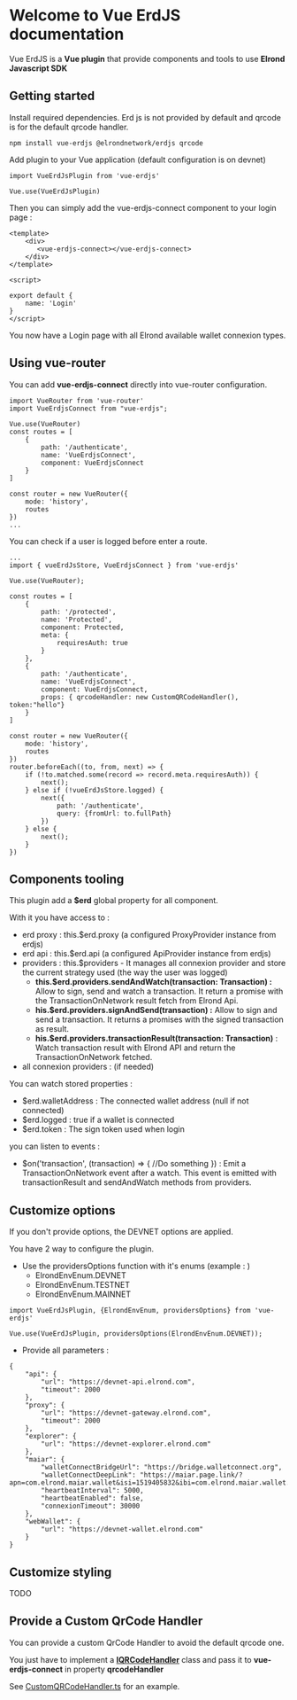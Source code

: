 # Welcome to Vue ErdJS documentation

Vue ErdJS is a **Vue plugin** that provide components and tools to use **Elrond Javascript SDK**

## Getting started

Install required dependencies.
Erd js is not provided by default and qrcode is for the default qrcode handler.
```
npm install vue-erdjs @elrondnetwork/erdjs qrcode
```

Add plugin to your Vue application (default configuration is on devnet)
```
import VueErdJsPlugin from 'vue-erdjs'

Vue.use(VueErdJsPlugin)
```

Then you can simply add the vue-erdjs-connect component to your login page :
```
<template>
    <div>
       <vue-erdjs-connect></vue-erdjs-connect>
    </div>
</template>

<script>

export default {
    name: 'Login'
}
</script>
```
You now have a Login page with all Elrond available wallet connexion types.

## Using vue-router

You can add **vue-erdjs-connect** directly into vue-router configuration.
```
import VueRouter from 'vue-router'
import VueErdjsConnect from "vue-erdjs";

Vue.use(VueRouter)
const routes = [
    {
        path: '/authenticate',
        name: 'VueErdjsConnect',
        component: VueErdjsConnect
    }
]

const router = new VueRouter({
    mode: 'history',
    routes
})
...
```

You can check if a user is logged before enter a route.
```
...
import { vueErdJsStore, VueErdjsConnect } from 'vue-erdjs'

Vue.use(VueRouter);

const routes = [
    {
        path: '/protected',
        name: 'Protected',
        component: Protected,
        meta: {
            requiresAuth: true
        }
    },
    {
        path: '/authenticate',
        name: 'VueErdjsConnect',
        component: VueErdjsConnect,
        props: { qrcodeHandler: new CustomQRCodeHandler(), token:"hello"}
    }
]

const router = new VueRouter({
    mode: 'history',
    routes
})
router.beforeEach((to, from, next) => {
    if (!to.matched.some(record => record.meta.requiresAuth)) {
        next();
    } else if (!vueErdJsStore.logged) {
        next({
            path: '/authenticate',
            query: {fromUrl: to.fullPath}
        })
    } else {
        next();
    }
})
```

## Components tooling

This plugin add a **$erd** global property for all component.

With it you have access to :
* erd proxy : this.$erd.proxy (a configured ProxyProvider instance from erdjs)
* erd api : this.$erd.api (a configured ApiProvider instance from erdjs)
* providers : this.$providers - It manages all connexion provider and store the current strategy used (the way the user was logged)
  * **this.$erd.providers.sendAndWatch(transaction: Transaction) :** Allow to sign, send and watch a transaction. It return a promise with the TransactionOnNetwork result fetch from Elrond Api.
  * **his.$erd.providers.signAndSend(transaction) :** Allow to sign and send a transaction. It returns a promises with the signed transaction as result.
  * **his.$erd.providers.transactionResult(transaction: Transaction)** : Watch transaction result with Elrond API and return the TransactionOnNetwork fetched.
* all connexion providers : (if needed)

You can watch stored properties :
* $erd.walletAddress : The connected wallet address (null if not connected)
* $erd.logged : true if a wallet is connected
* $erd.token : The sign token used when login

you can listen to events :
* $on('transaction', (transaction) => { //Do something }) : Emit a TransactionOnNetwork event after a watch. This event is emitted with transactionResult and sendAndWatch methods from providers.

## Customize options

If you don't provide options, the DEVNET options are applied.

You have 2 way to configure the plugin.
* Use the providersOptions function with it's enums (example : )
  * ElrondEnvEnum.DEVNET
  * ElrondEnvEnum.TESTNET
  * ElrondEnvEnum.MAINNET
```
import VueErdJsPlugin, {ElrondEnvEnum, providersOptions} from 'vue-erdjs'

Vue.use(VueErdJsPlugin, providersOptions(ElrondEnvEnum.DEVNET));
```
* Provide all parameters :
```
{
    "api": {
        "url": "https://devnet-api.elrond.com",
        "timeout": 2000
    },
    "proxy": {
        "url": "https://devnet-gateway.elrond.com",
        "timeout": 2000
    },
    "explorer": {
        "url": "https://devnet-explorer.elrond.com"
    },
    "maiar": {
        "walletConnectBridgeUrl": "https://bridge.walletconnect.org",
        "walletConnectDeepLink": "https://maiar.page.link/?apn=com.elrond.maiar.wallet&isi=1519405832&ibi=com.elrond.maiar.wallet.dev&link=https://maiar.com/",
        "heartbeatInterval": 5000,
        "heartbeatEnabled": false,
        "connexionTimeout": 30000
    },
    "webWallet": {
        "url": "https://devnet-wallet.elrond.com"
    }
}
```

## Customize styling

TODO

## Provide a Custom QrCode Handler

You can provide a custom QrCode Handler to avoid the default qrcode one.

You just have to implement a [**IQRCodeHandler**](https://github.com/stephaneLeroy/vue-erdjs/blob/master/src/components/maiar/IQRCodeHandler.ts) class and pass it to **vue-erdjs-connect** in property **qrcodeHandler**

See [CustomQRCodeHandler.ts](https://github.com/stephaneLeroy/vue-erdjs/blob/master/example/router/CustomQRCodeHandler.ts) for an example.

